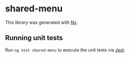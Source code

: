 # shared-menu

This library was generated with [Nx](https://nx.dev).

## Running unit tests

Run `ng test shared-menu` to execute the unit tests via [Jest](https://jestjs.io).
